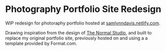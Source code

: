# Photography Portfolio Site Redesign
WIP redesign for photoraphy portfolio hosted at [samlynndavis.netlify.com](https://samlynndavis.netlify.com).

Drawing inspiration from the design of [The Normal Studio](https://thenormalstudio.com), and built to replace my original portfolio site, previously hosted on and using a a template provided by Format.com.
